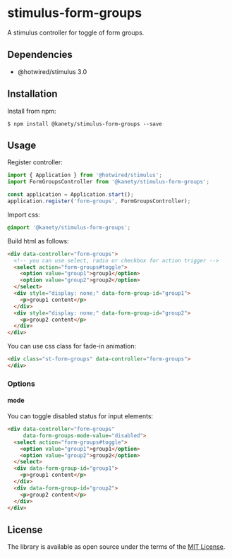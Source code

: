 # stimulus-form-groups

A stimulus controller for toggle of form groups.

## Dependencies

* @hotwired/stimulus 3.0

## Installation

Install from npm:

    $ npm install @kanety/stimulus-form-groups --save

## Usage

Register controller:

```javascript
import { Application } from '@hotwired/stimulus';
import FormGroupsController from '@kanety/stimulus-form-groups';

const application = Application.start();
application.register('form-groups', FormGroupsController);
```

Import css:

```css
@import '@kanety/stimulus-form-groups';
```

Build html as follows:

```html
<div data-controller="form-groups">
  <!-- you can use select, radio or checkbox for action trigger -->
  <select action="form-groups#toggle">
    <option value="group1">group1</option>
    <option value="group2">group2</option>
  </select>
  <div style="display: none;" data-form-group-id="group1">
    <p>group1 content</p>
  </div>
  <div style="display: none;" data-form-group-id="group2">
    <p>group2 content</p>
  </div>
</div>
```

You can use css class for fade-in animation:

```html
<div class="st-form-groups" data-controller="form-groups">
</div>
```

### Options

#### mode

You can toggle disabled status for input elements:

```html
<div data-controller="form-groups"
     data-form-groups-mode-value="disabled">
  <select action="form-groups#toggle">
    <option value="group1">group1</option>
    <option value="group2">group2</option>
  </select>
  <div data-form-group-id="group1">
    <p>group1 content</p>
  </div>
  <div data-form-group-id="group2">
    <p>group2 content</p>
  </div>
</div>
```

## License

The library is available as open source under the terms of the [MIT License](http://opensource.org/licenses/MIT).
